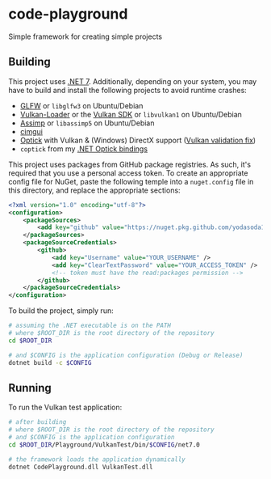 # code-playground

Simple framework for creating simple projects

## Building

This project uses [.NET 7](https://dotnet.microsoft.com/en-us/download/dotnet/7.0). Additionally, depending on your system, you may have to build and install the following projects to avoid runtime crashes:
- [GLFW](https://github.com/glfw/glfw) or `libglfw3` on Ubuntu/Debian
- [Vulkan-Loader](https://github.com/KhronosGroup/Vulkan-Loader) or the [Vulkan SDK](https://vulkan.lunarg.com/) or `libvulkan1` on Ubuntu/Debian
- [Assimp](https://github.com/assimp/assimp) or `libassimp5` on Ubuntu/Debian
- [cimgui](https://github.com/cimgui/cimgui)
- [Optick](https://github.com/bombomby/optick) with Vulkan & (Windows) DirectX support ([Vulkan validation fix](https://github.com/qbojj/optick/tree/fix-vulkan))
- `coptick` from my [.NET Optick bindings](https://github.com/yodasoda1219/Optick.NET)

This project uses packages from GitHub package registries. As such, it's required that you use a personal access token. To create an appropriate config file for NuGet, paste the following temple into a `nuget.config` file in this directory, and replace the appropriate sections:
```xml
<?xml version="1.0" encoding="utf-8"?>
<configuration>
    <packageSources>
        <add key="github" value="https://nuget.pkg.github.com/yodasoda1219/index.json" />
    </packageSources>
    <packageSourceCredentials>
        <github>
            <add key="Username" value="YOUR_USERNAME" />
            <add key="ClearTextPassword" value="YOUR_ACCESS_TOKEN" />
            <!-- token must have the read:packages permission -->
        </github>
    </packageSourceCredentials>
</configuration>
```

To build the project, simply run:
```bash
# assuming the .NET executable is on the PATH
# where $ROOT_DIR is the root directory of the repository
cd $ROOT_DIR

# and $CONFIG is the application configuration (Debug or Release)
dotnet build -c $CONFIG
```

## Running

To run the Vulkan test application:
```bash
# after building
# where $ROOT_DIR is the root directory of the repository
# and $CONFIG is the application configuration
cd $ROOT_DIR/Playground/VulkanTest/bin/$CONFIG/net7.0

# the framework loads the application dynamically
dotnet CodePlayground.dll VulkanTest.dll
```